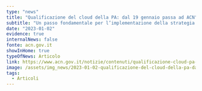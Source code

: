 ```yaml
---
type: "news"
title: "Qualificazione del cloud della PA: dal 19 gennaio passa ad ACN"
subtitle: "Un passo fondamentale per l’implementazione della strategia cloud nazionale e il punto di inizio del progressivo rafforzamento della resilienza cibernetica delle PA."
date: "2023-01-02"
evidence: true
internalNews: false
fonte: acn.gov.it
showInHome: true
typeOfNews: Articolo
link: https://www.acn.gov.it/notizie/contenuti/qualificazione-cloud-pa-dal-19-gennaio-ad-acn
image: /assets/img_news/2023-01-02-qualificazione-del-cloud-della-pa-dal-19-gennaio-passa-ad-acn.jpg
tags:
  - Articoli
---
```

